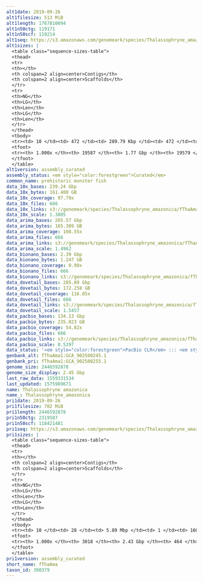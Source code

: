 ```yaml
---
alt1date: 2019-09-26
alt1filesize: 513 MiB
alt1length: 1767810094
alt1n50ctg: 119171
alt1n50scf: 119214
alt1seq: https://s3.amazonaws.com/genomeark/species/Thalassophryne_amazonica/fThaAma1/assembly_curated/fThaAma1.alt.cur.20190926.fasta.gz
alt1sizes: |
  <table class="sequence-sizes-table">
  <thead>
  <tr>
  <th></th>
  <th colspan=2 align=center>Contigs</th>
  <th colspan=2 align=center>Scaffolds</th>
  </tr>
  <tr>
  <th>NG</th>
  <th>LG</th>
  <th>Len</th>
  <th>LG</th>
  <th>Len</th>
  </tr>
  </thead>
  <tbody>
  <tr><td> 10 </td><td> 472 </td><td> 289.79 Kbp </td><td> 472 </td><td> 290.22 Kbp </td></tr>  <tr><td> 20 </td><td> 1186 </td><td> 215.72 Kbp </td><td> 1185 </td><td> 215.72 Kbp </td></tr>  <tr><td> 30 </td><td> 2106 </td><td> 172.80 Kbp </td><td> 2105 </td><td> 172.80 Kbp </td></tr>  <tr><td> 40 </td><td> 3236 </td><td> 142.47 Kbp </td><td> 3234 </td><td> 142.48 Kbp </td></tr>  <tr style="background-color:#cccccc;"><td> 50 </td><td> 4594 </td><td> 119.17 Kbp </td><td> 4593 </td><td> 119.21 Kbp </td></tr>  <tr><td> 60 </td><td> 6225 </td><td> 98.75 Kbp </td><td> 6224 </td><td> 98.76 Kbp </td></tr>  <tr><td> 70 </td><td> 8197 </td><td> 81.00 Kbp </td><td> 8195 </td><td> 81.02 Kbp </td></tr>  <tr><td> 80 </td><td> 10646 </td><td> 63.97 Kbp </td><td> 10643 </td><td> 63.98 Kbp </td></tr>  <tr><td> 90 </td><td> 13875 </td><td> 46.24 Kbp </td><td> 13872 </td><td> 46.25 Kbp </td></tr>  <tr><td> 100 </td><td> 19586 </td><td> 193  bp </td><td> 19578 </td><td> 193  bp </td></tr>  </tbody>
  <tfoot>
  <tr><th> 1.000x </th><th> 19587 </th><th> 1.77 Gbp </th><th> 19579 </th><th> 1.77 Gbp </th></tr>
  </tfoot>
  </table>
alt1version: assembly_curated
assembly_status: <em style="color:forestgreen">Curated</em>
common_name: prehistoric monster fish
data_10x_bases: 239.24 Gbp
data_10x_bytes: 161.400 GB
data_10x_coverage: 97.79x
data_10x_files: 666
data_10x_links: s3://genomeark/species/Thalassophryne_amazonica/fThaAma1/genomic_data/10x/<br>
data_10x_scale: 1.3805
data_arima_bases: 265.57 Gbp
data_arima_bytes: 165.309 GB
data_arima_coverage: 108.55x
data_arima_files: 666
data_arima_links: s3://genomeark/species/Thalassophryne_amazonica/fThaAma1/genomic_data/arima/<br>
data_arima_scale: 1.4962
data_bionano_bases: 2.39 Gbp
data_bionano_bytes: 1.247 GB
data_bionano_coverage: 0.98x
data_bionano_files: 666
data_bionano_links: s3://genomeark/species/Thalassophryne_amazonica/fThaAma1/genomic_data/bionano/<br>
data_dovetail_bases: 285.89 Gbp
data_dovetail_bytes: 172.258 GB
data_dovetail_coverage: 116.85x
data_dovetail_files: 666
data_dovetail_links: s3://genomeark/species/Thalassophryne_amazonica/fThaAma1/genomic_data/dovetail/<br>
data_dovetail_scale: 1.5457
data_pacbio_bases: 134.13 Gbp
data_pacbio_bytes: 235.823 GB
data_pacbio_coverage: 54.82x
data_pacbio_files: 666
data_pacbio_links: s3://genomeark/species/Thalassophryne_amazonica/fThaAma1/genomic_data/pacbio/<br>
data_pacbio_scale: 0.5297
data_status: '<em style="color:forestgreen">PacBio CLR</em> ::: <em style="color:forestgreen">10x</em> ::: <em style="color:forestgreen">Bionano</em> ::: <em style="color:forestgreen">Arima</em> ::: <em style="color:forestgreen">Dovetail</em>'
genbank_alt: fThaAma1:GCA_902500245.1
genbank_pri: fThaAma1:GCA_902500255.1
genome_size: 2446592878
genome_size_display: 2.45 Gbp
last_raw_data: 1559331534
last_updated: 1575989671
name: Thalassophryne amazonica
name_: Thalassophryne_amazonica
pri1date: 2019-09-26
pri1filesize: 702 MiB
pri1length: 2446592878
pri1n50ctg: 2319587
pri1n50scf: 118421481
pri1seq: https://s3.amazonaws.com/genomeark/species/Thalassophryne_amazonica/fThaAma1/assembly_curated/fThaAma1.pri.cur.20190926.fasta.gz
pri1sizes: |
  <table class="sequence-sizes-table">
  <thead>
  <tr>
  <th></th>
  <th colspan=2 align=center>Contigs</th>
  <th colspan=2 align=center>Scaffolds</th>
  </tr>
  <tr>
  <th>NG</th>
  <th>LG</th>
  <th>Len</th>
  <th>LG</th>
  <th>Len</th>
  </tr>
  </thead>
  <tbody>
  <tr><td> 10 </td><td> 28 </td><td> 5.89 Mbp </td><td> 1 </td><td> 160.46 Mbp </td></tr>  <tr><td> 20 </td><td> 76 </td><td> 4.41 Mbp </td><td> 3 </td><td> 146.42 Mbp </td></tr>  <tr><td> 30 </td><td> 138 </td><td> 3.51 Mbp </td><td> 4 </td><td> 133.90 Mbp </td></tr>  <tr><td> 40 </td><td> 215 </td><td> 2.83 Mbp </td><td> 6 </td><td> 122.56 Mbp </td></tr>  <tr style="background-color:#cccccc;"><td> 50 </td><td> 310 </td><td style="background-color:#88ff88;"> 2.32 Mbp </td><td> 8 </td><td style="background-color:#88ff88;"> 118.42 Mbp </td></tr>  <tr><td> 60 </td><td> 434 </td><td> 1.67 Mbp </td><td> 10 </td><td> 117.38 Mbp </td></tr>  <tr><td> 70 </td><td> 607 </td><td> 1.18 Mbp </td><td> 13 </td><td> 99.27 Mbp </td></tr>  <tr><td> 80 </td><td> 864 </td><td> 0.78 Mbp </td><td> 15 </td><td> 92.12 Mbp </td></tr>  <tr><td> 90 </td><td> 1284 </td><td> 401.77 Kbp </td><td> 18 </td><td> 72.82 Mbp </td></tr>  <tr><td> 100 </td><td> 3017 </td><td> 40  bp </td><td> 463 </td><td> 890  bp </td></tr>  </tbody>
  <tfoot>
  <tr><th> 1.000x </th><th> 3018 </th><th> 2.43 Gbp </th><th> 464 </th><th> 2.45 Gbp </th></tr>
  </tfoot>
  </table>
pri1version: assembly_curated
short_name: fThaAma
taxon_id: 390379
---
```

